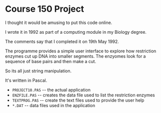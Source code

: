 # Course 150 Project

I thought it would be amusing to put this code online.

I wrote it in 1992 as part of a computing module in my Biology degree.

The comments say that I completed it on 19th May 1992.

The programme provides a simple user interface to explore how restriction enzymes 
cut up DNA into smaller segments. The enzyomes look for a sequence of base pairs 
and then make a cut.

So its all just string manipulation.

It's written in Pascal.

* `PROJECT10.PAS` -- the actual application
* `ENZFILE.PAS` -- creates the data file used to list the restriction enzymes
* `TEXTPROG.PAS` -- create the text files used to provide the user help
* `*.DAT` -- data files used in the application


